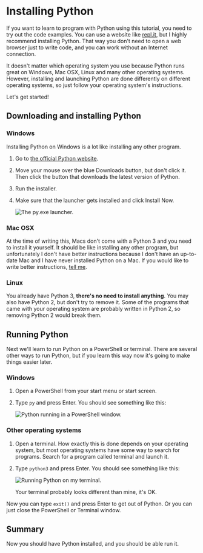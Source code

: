 # Installing Python

If you want to learn to program with Python using this tutorial, you
need to try out the code examples. You can use a website like
[repl.it](https://repl.it/languages/python3), but I highly recommend
installing Python. That way you don't need to open a web browser just
to write code, and you can work without an Internet connection.

It doesn't matter which operating system you use because Python runs
great on Windows, Mac OSX, Linux and many other operating systems.
However, installing and launching Python are done differently on
different operating systems, so just follow your operating system's
instructions.

Let's get started!

## Downloading and installing Python

### Windows

Installing Python on Windows is a lot like installing any other program.

1. Go to [the official Python website](https://www.python.org/).
2. Move your mouse over the blue Downloads button, but don't click it.
   Then click the button that downloads the latest version of Python.
3. Run the installer.
4. Make sure that the launcher gets installed and click Install Now.

    ![The py.exe launcher.](../images/py-exe.png)

### Mac OSX

At the time of writing this, Macs don't come with a Python 3 and you
need to install it yourself. It should be like installing any other
program, but unfortunately I don't have better instructions because I
don't have an up-to-date Mac and I have never installed Python on a Mac.
If you would like to write better instructions, [tell
me](../contact-me.md).

### Linux

You already have Python 3, **there's no need to install anything**. You
may also have Python 2, but don't try to remove it.
Some of the programs that came with your operating system
are probably written in Python 2, so removing Python 2 would
break them.

## Running Python

Next we'll learn to run Python on a PowerShell or terminal. There are
several other ways to run Python, but if you learn this way now it's
going to make things easier later.

### Windows

1. Open a PowerShell from your start menu or start screen.
2. Type `py` and press Enter. You should see something like this:

    ![Python running in a PowerShell window.](../images/powershell.png)

### Other operating systems

1. Open a terminal. How exactly this is done depends on your operating
    system, but most operating systems have some way to search for
    programs. Search for a program called terminal and launch it.
2. Type `python3` and press Enter. You should see something like this:

    ![Running Python on my terminal.](../images/terminal.png)

    Your terminal probably looks different than mine, it's OK.

Now you can type `exit()` and press Enter to get out of Python. Or you
can just close the PowerShell or Terminal window.

## Summary

Now you should have Python installed, and you should be able run it.

